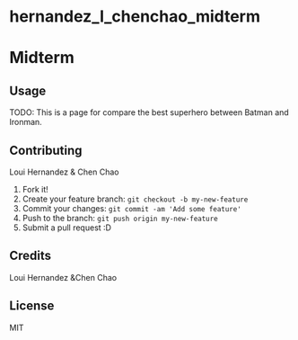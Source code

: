 # hernandez_l_chenchao_midterm
# Midterm

## Usage

TODO: This is a page for compare the best superhero between Batman and Ironman.

## Contributing

Loui Hernandez & Chen Chao

1. Fork it!
2. Create your feature branch: `git checkout -b my-new-feature`
3. Commit your changes: `git commit -am 'Add some feature'`
4. Push to the branch: `git push origin my-new-feature`
5. Submit a pull request :D


## Credits

Loui Hernandez &Chen Chao

## License
MIT 
